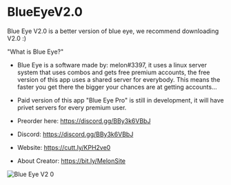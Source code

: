 # BlueEyeV2.0

Blue Eye V2.0 is a better version of blue eye, we recommend downloading V2.0 :)


"What is Blue Eye?"

  - Blue Eye is a software made by: melon#3397, it uses a linux server system that uses combos and gets free premium accounts, the free version of this app uses a shared server for everybody. This means the faster you get there the bigger your chances are at getting accounts...

  - Paid version of this app "Blue Eye Pro" is still in development, it will have privet servers for every premium user.
  - Preorder here: https://discord.gg/BBy3k6VBbJ 



- Discord: https://discord.gg/BBy3k6VBbJ
- Website: https://cutt.ly/KPH2ve0
- About Creator: https://bit.ly/MelonSite



![Blue Eye V2 0](https://user-images.githubusercontent.com/61595428/141612221-bf793069-5195-4fc7-98d3-72d52ae358ad.gif)
